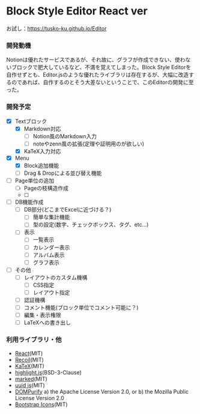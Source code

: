 # Block Style Editor React ver
お試し：https://tusko-ku.github.io/Editor

### 開発動機
Notionは優れたサービスであるが、それ故に、グラフが作成できない、使わないブロックで肥大しているなど、不満を覚えてしまった。Block Style Editorを自作せずとも、Editor.jsのような優れたライブラリは存在するが、大幅に改造するのであれば、自作するのとそう大差ないということで、このEditorの開発に至った。

### 開発予定
- [x] Textブロック
  - [x] Markdown対応
    - [ ] Notion風のMarkdown入力
    - [ ] noteやzenn風の拡張(定理や証明用のが欲しい)
  - [x] KaTeX入力対応
- [x] Menu
  - [x] Block追加機能
  - [ ] Drag & Dropによる並び替え機能
- [ ] Page単位の追加
  - [ ] Pageの枝構造作成
  - [ ]
- [ ] DB機能作成
  - [ ] DB部分(どこまでExcelに近づける？)
    - [ ] 簡単な集計機能
    - [ ] 型の設定(数字、チェックボックス、タグ、etc...)
  - [ ] 表示
    - [ ] 一覧表示
    - [ ] カレンダー表示
    - [ ] アルバム表示
    - [ ] グラフ表示
- [ ] その他
  - [ ] レイアウトのカスタム機構
    - [ ] CSS指定
    - [ ] レイアウト指定
  - [ ] 認証機構
  - [ ] コメント機能(ブロック単位でコメント可能に？)
  - [ ] 編集・表示権限
  - [ ] LaTeXへの書き出し

### 利用ライブラリ・他
- [React](https://ja.reactjs.org/)(MIT)
- [Recoil](https://recoiljs.org/)(MIT)
- [KaTeX](https://katex.org/)(MIT)
- [highlight.js](https://highlightjs.org/)(BSD-3-Clause)
- [marked](https://github.com/markedjs/marked)(MIT)
- [uuid js](https://github.com/uuidjs/uuid)(MIT)
- [DOMPurify](https://github.com/cure53/DOMPurify)
  a) the Apache License Version 2.0, or
  b) the Mozilla Public License Version 2.0
- [Bootstrap Icons](https://icons.getbootstrap.com/)(MIT)